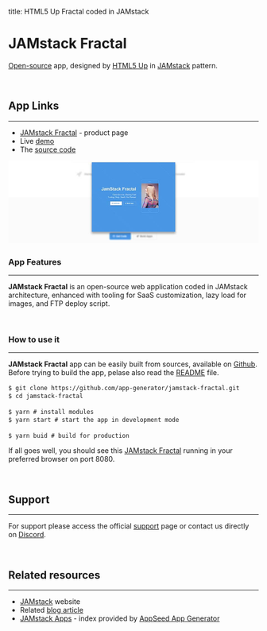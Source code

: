 title: HTML5 Up Fractal coded in JAMstack

# JAMstack Fractal
[Open-source](https://github.com/app-generator/jamstack-fractal) app, designed by [HTML5 Up](https://html5up.net/fractal) in [JAMstack](https://jamstack.org/) pattern.

<br />

## App Links
---
 - [JAMstack Fractal](https://appseed.us/apps/jamstack/html5up-fractal) - product page
 - Live [demo](https://jamstack-fractal.appseed.us)
 - The [source code](https://github.com/app-generator/jamstack-fractal)

![HTML5 Up Fractal design coded in JAMstack](https://raw.githubusercontent.com/app-generator/static/master/html5up-fractal/html5up-fractal-coded-in-jamstack.jpg)

### App Features
---
**JAMstack Fractal** is an open-source web application coded in JAMstack architecture, enhanced with tooling for SaaS customization, lazy load for images, and FTP deploy script. 

<br />

### How to use it
---
**JAMstack Fractal** app can be easily built from sources, available on [Github](https://github.com/app-generator/jamstack-fractal).
Before trying to build the app, pelase also read the [README](https://github.com/app-generator/jamstack-fractal/blob/master/README.md) file. 

```
$ git clone https://github.com/app-generator/jamstack-fractal.git
$ cd jamstack-fractal

$ yarn # install modules
$ yarn start # start the app in development mode

$ yarn buid # build for production
```

If all goes well, you should see this [JAMstack Fractal](https://jamstack-fractal.appseed.us/) running in your preferred browser on port 8080. 

<br />

## Support
---
For support please access the official [support](https://appseed.us/support) page or contact us directly on [Discord](https://discord.gg/fZC6hup).

<br />

## Related resources
---
 - [JAMstack](https://jamstack.org/) website 
 - Related [blog article](https://blog.appseed.us/jamstack-fractal-html5up/)
 - [JAMstack Apps](https://appseed.us/apps/jamstack) - index provided by [AppSeed App Generator](https://appseed.us/app-generator)

